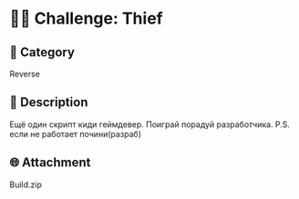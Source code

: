 # 🕵️‍♂️ Challenge: Thief

## 📂 Category
Reverse

## 🧠 Description
Ещё один скрипт киди геймдевер.
Поиграй порадуй разработчика.
P.S. если не работает почини(разраб)

## 🌐 Attachment
Build.zip
